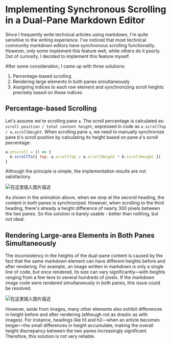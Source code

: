 #  Implementing Synchronous Scrolling in a Dual-Pane Markdown Editor

Since I frequently write technical articles using markdown, I'm quite sensitive to the writing experience. I've noticed that most technical community markdown editors have synchronous scrolling functionality. However, only some implement this feature well, while others do it poorly. Out of curiosity, I decided to implement this feature myself.

After some consideration, I came up with three solutions:
1. Percentage-based scrolling
2. Rendering large elements in both panes simultaneously
3. Assigning indices to each row element and synchronizing scroll heights precisely based on these indices

## Percentage-based Scrolling
Let's assume we're scrolling pane `a`. The scroll percentage is calculated as: `scroll position / total content height`, expressed in code as `a.scrollTop / a.scrollHeight`. When scrolling pane `a`, we need to manually synchronize pane b's scroll position by calculating its height based on pane a's scroll percentage:

```js
a.onscroll = () => {
  b.scrollTo({ top: a.scrollTop / a.scrollHeight * b.scrollHeight })
}
```
Although the principle is simple, the implementation results are not satisfactory.

![在这里插入图片描述](https://i-blog.csdnimg.cn/blog_migrate/79e22b27bca126e02e154262c52a4486.gif#pic_center)

As shown in the animation above, when we stop at the second heading, the content in both panes is synchronized. However, when scrolling to the third heading, there's already a height difference of nearly 300 pixels between the two panes. So this solution is barely usable - better than nothing, but not ideal.

## Rendering Large-area Elements in Both Panes Simultaneously
The inconsistency in the heights of the dual-pane content is caused by the fact that the same markdown element can have different heights before and after rendering. For example, an image written in markdown is only a single line of code, but once rendered, its size can vary significantly—with heights ranging from a few tens to several hundreds of pixels. If the markdown image code were rendered simultaneously in both panes, this issue could be resolved.

![在这里插入图片描述](https://i-blog.csdnimg.cn/blog_migrate/55e538de6d2eb8366342b7bb0792c8d3.png)

However, aside from images, many other elements also exhibit differences in height before and after rendering (although not as drastic as with images). For instance, headings like h1 and h2—when an article becomes longer—the small differences in height accumulate, making the overall height discrepancy between the two panes increasingly significant. Therefore, this solution is not very reliable.